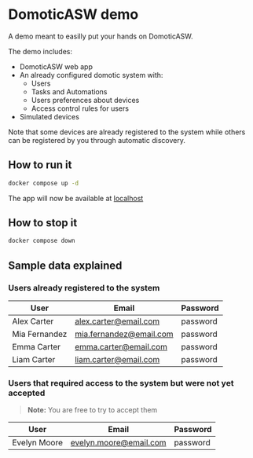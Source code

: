 # DomoticASW demo

A demo meant to easilly put your hands on DomoticASW.

The demo includes:

- DomoticASW web app
- An already configured domotic system with:
  - Users
  - Tasks and Automations
  - Users preferences about devices
  - Access control rules for users
- Simulated devices

Note that some devices are already registered to the system while others can be registered by you through automatic discovery.

## How to run it

```sh
docker compose up -d
```

The app will now be available at [localhost](http://localhost)

## How to stop it

```sh
docker compose down
```

## Sample data explained

### Users already registered to the system

| User          | Email                   | Password |
| ------------- | ----------------------- | -------- |
| Alex Carter   | alex.carter@email.com   | password |
| Mia Fernandez | mia.fernandez@email.com | password |
| Emma Carter   | emma.carter@email.com   | password |
| Liam Carter   | liam.carter@email.com   | password |

### Users that required access to the system but were not yet accepted

> **Note:**
> You are free to try to accept them

| User         | Email                  | Password |
| ------------ | ---------------------- | -------- |
| Evelyn Moore | evelyn.moore@email.com | password |
